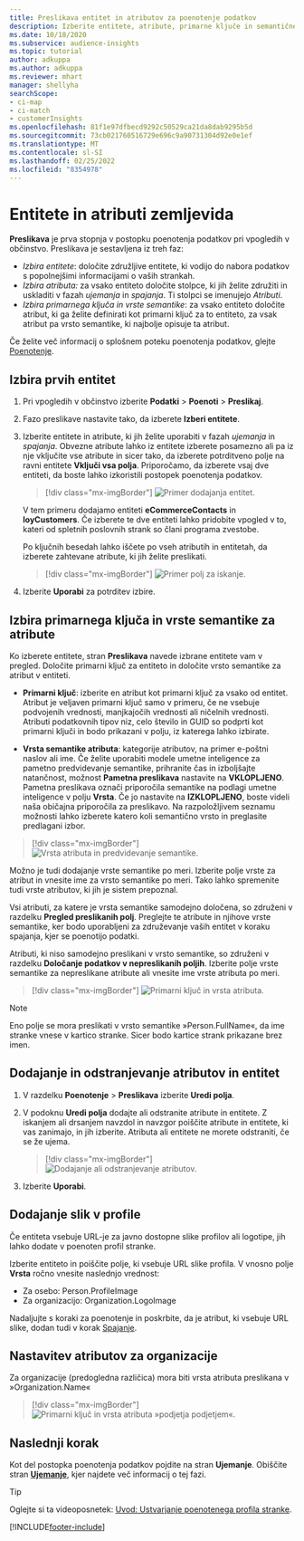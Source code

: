 ```yaml
---
title: Preslikava entitet in atributov za poenotenje podatkov
description: Izberite entitete, atribute, primarne ključe in semantične vrste za preslikavo podatkov v poenoten profil stranke.
ms.date: 10/18/2020
ms.subservice: audience-insights
ms.topic: tutorial
author: adkuppa
ms.author: adkuppa
ms.reviewer: mhart
manager: shellyha
searchScope:
- ci-map
- ci-match
- customerInsights
ms.openlocfilehash: 81f1e97dfbecd9292c50529ca21da8dab9295b5d
ms.sourcegitcommit: 73cb021760516729e696c9a90731304d92e0e1ef
ms.translationtype: MT
ms.contentlocale: sl-SI
ms.lasthandoff: 02/25/2022
ms.locfileid: "8354978"
---
```

# <a name="map-entities-and-attributes"></a>Entitete in atributi zemljevida

**Preslikava** je prva stopnja v postopku poenotenja podatkov pri vpogledih v občinstvo. Preslikava je sestavljena iz treh faz:

- *Izbira entitete*: določite združljive entitete, ki vodijo do nabora podatkov s popolnejšimi informacijami o vaših strankah.
- *Izbira atributa:* za vsako entiteto določite stolpce, ki jih želite združiti in uskladiti v fazah *ujemanja* in *spajanja*. Ti stolpci se imenujejo *Atributi*.
- *Izbira primarnega ključa in vrste semantike*: za vsako entiteto določite atribut, ki ga želite definirati kot primarni ključ za to entiteto, za vsak atribut pa vrsto semantike, ki najbolje opisuje ta atribut.

Če želite več informacij o splošnem poteku poenotenja podatkov, glejte [Poenotenje](data-unification.md).

## <a name="select-the-first-entities"></a>Izbira prvih entitet

1. Pri vpogledih v občinstvo izberite **Podatki** > **Poenoti** > **Preslikaj**.

2. Fazo preslikave nastavite tako, da izberete **Izberi entitete**.

3. Izberite entitete in atribute, ki jih želite uporabiti v fazah *ujemanja* in *spajanja*. Obvezne atribute lahko iz entitete izberete posamezno ali pa iz nje vključite vse atribute in sicer tako, da izberete potrditveno polje na ravni entitete **Vključi vsa polja**. Priporočamo, da izberete vsaj dve entiteti, da boste lahko izkoristili postopek poenotenja podatkov.

   > [!div class="mx-imgBorder"]
   > ![Primer dodajanja entitet.](media/data-manager-configure-map-add-entities-example.png "Primer dodajanja entitet")

   V tem primeru dodajamo entiteti **eCommerceContacts** in **loyCustomers**. Če izberete te dve entiteti lahko pridobite vpogled v to, kateri od spletnih poslovnih strank so člani programa zvestobe.
   
   Po ključnih besedah lahko iščete po vseh atributih in entitetah, da izberete zahtevane atribute, ki jih želite preslikati.
   
     > [!div class="mx-imgBorder"]
   > ![Primer polj za iskanje.](media/data-manager-configure-map-search-fields-example.png "Primer polj za iskanje")

4. Izberite **Uporabi** za potrditev izbire.

## <a name="select-primary-key-and-semantic-type-for-attributes"></a>Izbira primarnega ključa in vrste semantike za atribute

Ko izberete entitete, stran **Preslikava** navede izbrane entitete vam v pregled. Določite primarni ključ za entiteto in določite vrsto semantike za atribut v entiteti.

- **Primarni ključ**: izberite en atribut kot primarni ključ za vsako od entitet. Atribut je veljaven primarni ključ samo v primeru, če ne vsebuje podvojenih vrednosti, manjkajočih vrednosti ali ničelnih vrednosti. Atributi podatkovnih tipov niz, celo število in GUID so podprti kot primarni ključi in bodo prikazani v polju, iz katerega lahko izbirate.

- **Vrsta semantike atributa**: kategorije atributov, na primer e-poštni naslov ali ime. Če želite uporabiti modele umetne inteligence za pametno predvidevanje semantike, prihranite čas in izboljšajte natančnost, možnost **Pametna preslikava** nastavite na **VKLOPLJENO**. Pametna preslikava označi priporočila semantike na podlagi umetne inteligence v polju **Vrsta**. Če jo nastavite na **IZKLOPLJENO**, boste videli naša običajna priporočila za preslikavo. Na razpoložljivem seznamu možnosti lahko izberete katero koli semantično vrsto in preglasite predlagani izbor.

> [!div class="mx-imgBorder"]
> ![Vrsta atributa in predvidevanje semantike.](media/data-manager-configure-map-add-attributes-semantic-prediction.png "Vrsta atributa in predvidevanje semantike")

Možno je tudi dodajanje vrste semantike po meri. Izberite polje vrste za atribut in vnesite ime za vrsto semantike po meri. Tako lahko spremenite tudi vrste atributov, ki jih je sistem prepoznal.

Vsi atributi, za katere je vrsta semantike samodejno določena, so združeni v razdelku **Pregled preslikanih polj**. Preglejte te atribute in njihove vrste semantike, ker bodo uporabljeni za združevanje vaših entitet v koraku spajanja, kjer se poenotijo podatki.

Atributi, ki niso samodejno preslikani v vrsto semantike, so združeni v razdelku **Določanje podatkov v nepreslikanih poljih**. Izberite polje vrste semantike za nepreslikane atribute ali vnesite ime vrste atributa po meri.

> [!div class="mx-imgBorder"]
> ![Primarni ključ in vrsta atributa.](media/data-manager-configure-map-add-attributes.png "Primarni ključ in vrsta atributa")

> [!NOTE]
> Eno polje se mora preslikati v vrsto semantike »Person.FullName«, da ime stranke vnese v kartico stranke. Sicer bodo kartice strank prikazane brez imen. 

## <a name="add-and-remove-attributes-and-entities"></a>Dodajanje in odstranjevanje atributov in entitet

1. V razdelku **Poenotenje** > **Preslikava** izberite **Uredi polja**.

2. V podoknu **Uredi polja** dodajte ali odstranite atribute in entitete. Z iskanjem ali drsanjem navzdol in navzgor poiščite atribute in entitete, ki vas zanimajo, in jih izberite. Atributa ali entitete ne morete odstraniti, če se že ujema.

   > [!div class="mx-imgBorder"]
   > ![Dodajanje ali odstranjevanje atributov.](media/configure-data-map-edit.png "Dodajanje ali odstranjevanje atributov")

3. Izberite **Uporabi**.

## <a name="add-images-to-profiles"></a>Dodajanje slik v profile

Če entiteta vsebuje URL-je za javno dostopne slike profilov ali logotipe, jih lahko dodate v poenoten profil stranke.

Izberite entiteto in poiščite polje, ki vsebuje URL slike profila. V vnosno polje **Vrsta** ročno vnesite naslednjo vrednost: 
- Za osebo: Person.ProfileImage
- Za organizacijo: Organization.LogoImage

Nadaljujte s koraki za poenotenje in poskrbite, da je atribut, ki vsebuje URL slike, dodan tudi v korak [Spajanje](merge-entities.md).

## <a name="set-attributes-for-organizations"></a>Nastavitev atributov za organizacije

Za organizacije (predogledna različica) mora biti vrsta atributa preslikana v »Organization.Name«
> [!div class="mx-imgBorder"]
> ![Primarni ključ in vrsta atributa »podjetja podjetjem«.](media/configure-data-map-edit-b2b.png "Primarni ključ in vrsta atributa »podjetja podjetjem«")

## <a name="next-step"></a>Naslednji korak

Kot del postopka poenotenja podatkov pojdite na stran **Ujemanje**. Obiščite stran [**Ujemanje**](match-entities.md), kjer najdete več informacij o tej fazi.

> [!TIP]
> Oglejte si ta videoposnetek: [Uvod: Ustvarjanje poenotenega profila stranke](https://youtu.be/oBfGEhucAxs).


[!INCLUDE[footer-include](../includes/footer-banner.md)]